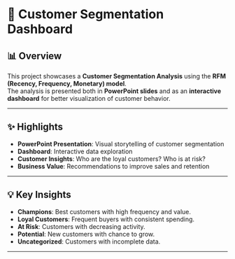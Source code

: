 # 🛒 Customer Segmentation Dashboard


## 📊 Overview
This project showcases a **Customer Segmentation Analysis** using the **RFM (Recency, Frequency, Monetary) model**.  
The analysis is presented both in **PowerPoint slides** and as an **interactive dashboard** for better visualization of customer behavior.

---

## ✨ Highlights
- **PowerPoint Presentation**: Visual storytelling of customer segmentation  
- **Dashboard**: Interactive data exploration  
- **Customer Insights**: Who are the loyal customers? Who is at risk?  
- **Business Value**: Recommendations to improve sales and retention  


---

## 💡 Key Insights
- **Champions**: Best customers with high frequency and value.  
- **Loyal Customers**: Frequent buyers with consistent spending.  
- **At Risk**: Customers with decreasing activity.  
- **Potential**: New customers with chance to grow.  
- **Uncategorized**: Customers with incomplete data.  

---


